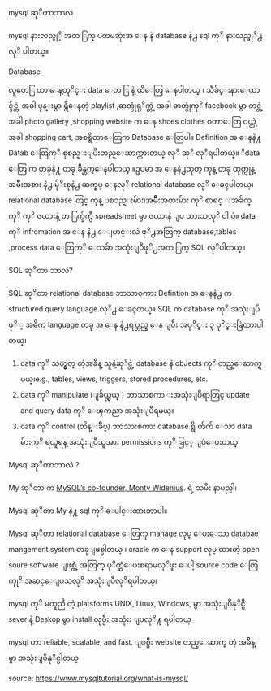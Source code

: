  mysql ဆုိတာဘာလဲ

mysql နားလည္ဖုိ့ အတ ြက္   ပထမဆုံးအ ေန နဲ database နဲ႕  sql ကုိ နားလည္ဖုိ႕ လုိ ပါတယ္။

Database

 လူတေြ ဟာ ေန့တုိင္း data ေတ ြ နဲ့ ထိေတြ ေနပါတယ္ ၊ သီခ်င္းနားေထာင္ခ်င္တဲ့ အခါ ဖုန္းမွာ ရွိေနတဲ့ playlist ,ဓာတ္ပုံရုိက္တဲ့ အခါ  ဓာတ္ပုံကုိ facebook မွာ တင္တဲ့အခါ photo gallery ,shopping website က ေန shoes clothes စတာေတြ  ဝယ္တဲ့အခါ shopping cart, အစရွိတာေတြက Database ေတြပါ။ Definition အ ေနနဲ႔   Datab ေတြကုိ စုစည္းျပီးတည္ေဆာက္ထားတယ္ လုိ ဆုိ လုိရပါတယ္။ ိdata ေတြ က တခုနဲ႔ တခု ခ်ိန္ဆက္ေနပါတယ္ ။ဥပမာ အ ေနနဲ႕ထုတ္ ကုန္ တခု ထုတ္ကုန္ အမ်ဳိးအစား နဲ႕  မ်ုိးစုနဲ႕ ဆက္စပ္ ေနလုိ relational database  လုိ ေခၚပါတယ္၊ relational database တြင္   ကုန္ ပစၥည္းမ်ား၊အမ်ဳိးအစားမ်ား  ကုိ စာရင္ းအခ်က္ ကုိ  ကုိ ဇယားနဲ့ တ ြက္ခ်က္ပီ  spreadsheet မွာ ဇယားနဲ ျပ ထားသလုိ ပါ ပဲ။  data  ကုိ infromation  အ ေန နဲ႕ ေျပာင္းလဲ ဖုိ႕အတြက္  database,tables ,process data ေတြကုိ ေသခ်ာ အသုံးျပဳဖုိ႕အတ ြက္  SQL လုိပါတယ္။



SQL ဆုိတာ ဘာလဲ?

SQL  ဆုိတာ  relational database ဘာသာစကား   Defintion  အ ေနနဲ႕ က structured query language.လုိ႕ ေခၚတယ္။  SQL က database  ကုိ အသုံးျပဳ ဖုိ ့ အဓိက language တခု အ ေန နဲ႕ရပ္တည္ ေန ျပီး အပုိင္း ၃ ပုိင္းခြဲထားပါတယ္၊

1. data ကုိ သတ္မွတ္ တဲ့အခ်ိန္ သူနဲ့ဆုိင္တဲ့  database နဲ obJects  ကုိ တည္ေဆာက္ရမယ္၊e.g., tables, views, triggers, stored procedures, etc.
2.   data ကုိ manipulate (ျခ်ယ္လွယ္ ) ဘာသာစကာ းအသုံးျပဳရာတြင္ update and query data  ကုိ ေၾကညာ အသုံးျပဳရမယ္။
3.  data  ကုိ control (ထိန္းခ်ဳပ္) ဘာသားစကား  database  ရွိ တိက် ေသာ data မ်ားကုိ ရယူရန္ အသုံးျပဳသူအား permissions  ကုိ ခြင့္ ျပဴေပးတယ္

Mysql ဆုိတာဘာလဲ ?

My  ဆုိတာ က  [MySQL’s co-founder, Monty Widenius](https://en.wikipedia.org/wiki/Michael_Widenius). ရဲ့ သမီး နာမည္ပါ၊

Mysql ဆုိတာ My နဲ႔ sql ကုိ ေပါင္းထားတာပါ။

Mysql ဆုိတာ  relational database ေတြကု manage လုပ္ ေပးေသာ  databae mangement system တခုျဖစ္ပါတယ္ ၊ oracle က ေန support  လုပ္ ထားတဲ့ open soure software ျဖစ္တဲ့ အတြက္ ပုိက္ဆံေပးစရာမလုိဖူး ေပါ့ source code ေတြကုုိ အဆင္ေျပသလုိ အသုံးျပဳလုိရပါတယ္၊

mysql ကုိ မတူညီ တဲ့ platsforms  UNIX, Linux, Windows, မွာ အသုံးျပဳနုိင္ပီ sever နဲ့ Deskop  မွာ install လုပ္ပီး အသုံးး ျပလုိ႔ ရပါတယ္   

mysql ဟာ reliable, scalable, and fast. ျဖစ္ပီး website တည္ေဆာက္ တဲ့ အခ်ိန္ မွာ အသုံးျပဳနုိင္ပါတယ္





source: https://www.mysqltutorial.org/what-is-mysql/ 


